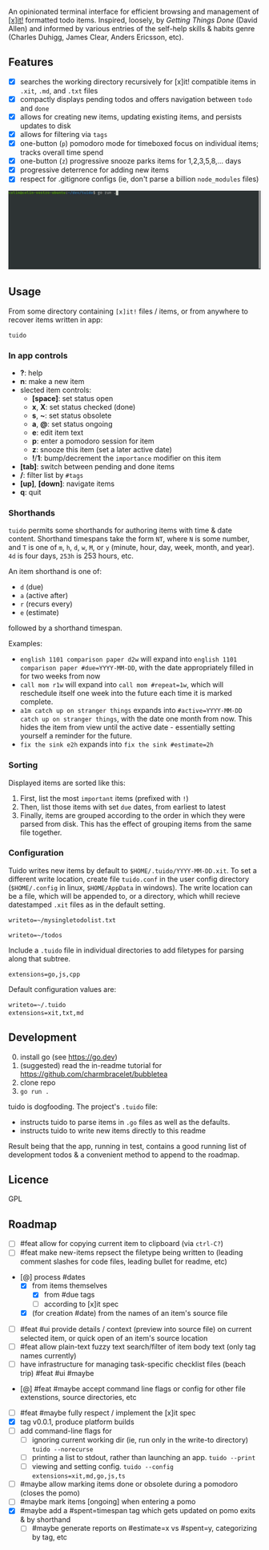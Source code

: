 An opinionated terminal interface for efficient browsing and management of [[x]it!](https://github.com/jotaen/xit) formatted todo items. Inspired, loosely, by _Getting Things Done_ (David Allen) and informed by various entries of the self-help skills & habits genre (Charles Duhigg, James Clear, Anders Ericsson, etc).

## Features

- [x] searches the working directory recursively for [x]it! compatible items in `.xit`, `.md`, and `.txt` files
- [x] compactly displays pending todos and offers navigation between `todo` and `done`
- [x] allows for creating new items, updating existing items, and persists updates to disk
- [x] allows for filtering via `tags`
- [x] one-button (`p`) pomodoro mode for timeboxed focus on individual items; tracks overall time spend
- [x] one-button (`z`) progressive snooze parks items for 1,2,3,5,8,... days
- [x] progressive deterrence for adding new items
- [x] respect for .gitignore configs (ie, don't parse a billion `node_modules` files)

![tuidi preview](./preview.gif)

## Usage

From some directory containing `[x]it!` files / items, or from anywhere to recover items written in app:

```
tuido
```

### In app controls

- **?**: help
- **n**: make a new item
- slected item controls:
  - **[space]**: set status open
  - **x**, **X**: set status checked (done)
  - **s**, **~**: set status obsolete
  - **a**, **@**: set status ongoing
  - **e**: edit item text
  - **p**: enter a pomodoro session for item
  - **z**: snooze this item (set a later active date)
  - **!**/**1**: bump/decrement the `importance` modifier on this item
- **[tab]**: switch between pending and done items
- **/**: filter list by `#tags`
- **[up]**, **[down]**: navigate items
- **q**: quit

### Shorthands

`tuido` permits some shorthands for authoring items with time & date content. Shorthand timespans take the form `NT`, where `N` is some number, and `T` is one of `m`, `h`, `d`, `w`, `M`, or `y` (minute, hour, day, week, month, and year). `4d` is four days, `253h` is 253 hours, etc.

An item shorthand is one of:

- `d` (due)
- `a` (active after)
- `r` (recurs every)
- `e` (estimate)

followed by a shorthand timespan.

Examples:

- `english 1101 comparison paper d2w` will expand into `english 1101 comparison paper #due=YYYY-MM-DD`, with the date appropriately filled in for two weeks from now
- `call mom r1w` will expand into `call mom #repeat=1w`, which will reschedule itself one week into the future each time it is marked complete.
- `a1m catch up on stranger things` expands into `#active=YYYY-MM-DD catch up on stranger things`, with the date one month from now. This hides the item from view until the active date - essentially setting yourself a reminder for the future.
- `fix the sink e2h` expands into `fix the sink #estimate=2h`

### Sorting

Displayed items are sorted like this:

1. First, list the most `important` items (prefixed with `!`)
2. Then, list those items with set `due` dates, from earliest to latest
3. Finally, items are grouped according to the order in which they were parsed from disk. This has the effect of grouping items from the same file together.

### Configuration

Tuido writes new items by default to `$HOME/.tuido/YYYY-MM-DD.xit`. To set a different write location, create file `tuido.conf` in the user config directory (`$HOME/.config` in linux, `$HOME/AppData` in windows). The write location can be a file, which will be appended to, or a directory, which whill recieve datestamped `.xit` files as in the default setting.

```
writeto=~/mysingletodolist.txt
```

```
writeto=~/todos
```

Include a `.tuido` file in individual directories to add filetypes for parsing along that subtree.

```
extensions=go,js,cpp
```

Default configuration values are:

```
writeto=~/.tuido
extensions=xit,txt,md
```

## Development

0. install go (see https://go.dev)
1. (suggested) read the in-readme tutorial for https://github.com/charmbracelet/bubbletea
2. clone repo
3. `go run .`

tuido is dogfooding. The project's `.tuido` file:

- instructs tuido to parse items in `.go` files as well as the defaults.
- instructs tuido to write new items directly to this readme

Result being that the app, running in test, contains a good running list of development todos & a convenient method to append to the roadmap.

## Licence

GPL

## Roadmap

- [ ] #feat allow for copying current item to clipboard (via `ctrl-C?`)
- [ ] #feat make new-items repsect the filetype being written to (leading comment slashes for code files, leading bullet for readme, etc)
- [@] process #dates
  - [x] from items themselves
    - [x] from #due tags
    - [ ] according to [x]it spec
  - [x] (for creation #date) from the names of an item's source file
- [ ] #feat #ui provide details / context (preview into source file) on current selected item, or quick open of an item's source location
- [ ] #feat allow plain-text fuzzy text search/filter of item body text (only tag names currently)
- [ ] have infrastructure for managing task-specific checklist files (beach trip) #feat #ui #maybe
- [@] #feat #maybe accept command line flags or config for other file extenstions, source directories, etc
- [ ] #feat #maybe fully respect / implement the [x]it spec
- [x] tag v0.0.1, produce platform builds
- [ ] add command-line flags for
  - [ ] ignoring current working dir (ie, run only in the write-to directory) `tuido --norecurse`
  - [ ] printing a list to stdout, rather than launching an app. `tuido --print`
  - [ ] viewing and setting config. `tuido --config extensions=xit,md,go,js,ts`
- [ ] #maybe allow marking items done or obsolete during a pomodoro (closes the pomo)
- [ ] #maybe mark items [ongoing] when entering a pomo
- [x] #maybe add a #spent=timespan tag which gets updated on pomo exits & by shorthand
  - [ ] #maybe generate reports on #estimate=x vs #spent=y, categorizing by tag, etc

